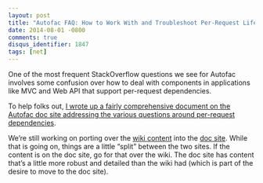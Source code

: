 ```yaml
---
layout: post
title: "Autofac FAQ: How to Work With and Troubleshoot Per-Request Lifetime Scopes"
date: 2014-08-01 -0800
comments: true
disqus_identifier: 1847
tags: [net]
---
```

One of the most frequent StackOverflow questions we see for Autofac
involves some confusion over how to deal with components in applications
like MVC and Web API that support per-request dependencies.

To help folks out, [I wrote up a fairly comprehensive document on the
Autofac doc site addressing the various questions around per-request
dependencies](http://autofac.readthedocs.io/en/latest/faq/per-request-scope.html).

We’re still working on porting over the [wiki
content](https://github.com/autofac/Autofac/wiki) into the [doc
site](http://autofac.readthedocs.io/). While that is going on, things
are a little “split” between the two sites. If the content is on the doc
site, go for that over the wiki. The doc site has content that’s a
little more robust and detailed than the wiki had (which is part of the
desire to move to the doc site).

